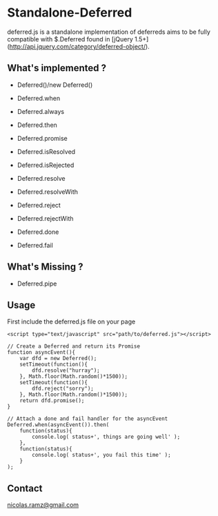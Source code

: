 Standalone-Deferred
===================

deferred.js is a standalone implementation of deferreds aims to be fully compatible with $.Deferred found in [jQuery 1.5+] (http://api.jquery.com/category/deferred-object/).


What's implemented ?
--------------------

* Deferred()/new Deferred()

* Deferred.when
* Deferred.always
* Deferred.then
* Deferred.promise
* Deferred.isResolved
* Deferred.isRejected
* Deferred.resolve
* Deferred.resolveWith
* Deferred.reject
* Deferred.rejectWith
* Deferred.done
* Deferred.fail


What's Missing ?
----------------

* Deferred.pipe


Usage
-----

First include the deferred.js file on your page

	<script type="text/javascript" src="path/to/deferred.js"></script>

	// Create a Deferred and return its Promise
	function asyncEvent(){
		var dfd = new Deferred();
		setTimeout(function(){
			dfd.resolve("hurray");
		}, Math.floor(Math.random()*1500));
		setTimeout(function(){
			dfd.reject("sorry");
		}, Math.floor(Math.random()*1500));
		return dfd.promise();
	}

	// Attach a done and fail handler for the asyncEvent
	Deferred.when(asyncEvent()).then(
		function(status){
			console.log( status+', things are going well' );
		},
		function(status){
			console.log( status+', you fail this time' );
		}
	);

Contact
-------

nicolas.ramz@gmail.com